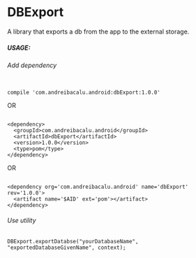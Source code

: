 # DBExport
A library that exports a db from the app to the external storage.

##### USAGE: <br/>
###### Add dependency <br/>
<pre><code>
compile 'com.andreibacalu.android:dbExport:1.0.0'
</code></pre>
OR <br/>
<pre><code>
&lt;dependency&gt;
  &lt;groupId&gt;com.andreibacalu.android&lt;/groupId&gt;
  &lt;artifactId&gt;dbExport&lt;/artifactId&gt;
  &lt;version&gt;1.0.0&lt;/version&gt;
  &lt;type&gt;pom&lt;/type&gt;
&lt;/dependency&gt;
</code></pre>
OR <br/>
<pre><code>
&lt;dependency org='com.andreibacalu.android' name='dbExport' rev='1.0.0'&gt;
  &lt;artifact name='$AID' ext='pom'&gt;&lt;/artifact&gt;
&lt;/dependency&gt;
</code></pre>
###### Use utility <br/>
<pre><code>DBExport.exportDatabse("yourDatabaseName", "exportedDatabaseGivenName", context);</code></pre>
